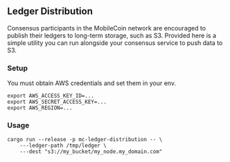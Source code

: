 ## Ledger Distribution

Consensus participants in the MobileCoin network are encouraged to publish their ledgers to long-term storage, such as S3. Provided here is a simple utility you can run alongside your consensus service to push data to S3.

### Setup

You must obtain AWS credentials and set them in your env.

```
export AWS_ACCESS_KEY_ID=...
export AWS_SECRET_ACCESS_KEY=...
export AWS_REGION=...
```

### Usage

```
cargo run --release -p mc-ledger-distribution -- \
    ---ledger-path /tmp/ledger \
    ---dest "s3://my_bucket/my_node.my_domain.com"
```
